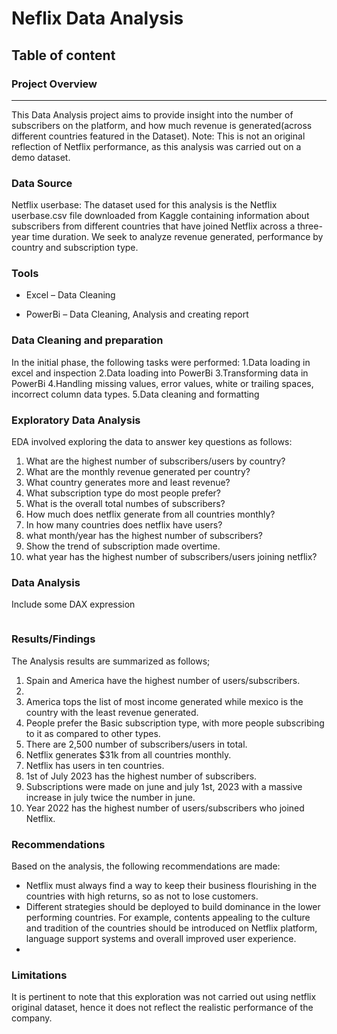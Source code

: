 # Neflix Data Analysis

## Table of content

### Project Overview
---

This Data Analysis project aims to provide insight into the number of subscribers on the platform, and how much revenue is generated(across different countries featured in the Dataset).
Note: This is not an original reflection of Netflix performance, as this analysis was carried out on a demo dataset.

### Data Source
Netflix userbase: The dataset used for this analysis is the Netflix userbase.csv file downloaded from Kaggle containing information about subscribers from different countries that have joined Netflix across a three-year time duration. We seek to analyze revenue generated, performance by country and subscription type.

### Tools

- Excel – Data Cleaning

- PowerBi – Data Cleaning, Analysis and creating report

### Data Cleaning and preparation

In the initial phase, the following tasks were performed:
1.Data loading in excel and inspection
2.Data loading into PowerBi
3.Transforming data in PowerBi
4.Handling missing values, error values, white or trailing spaces, incorrect column data types.
5.Data cleaning and formatting

### Exploratory Data Analysis

EDA involved exploring the data to answer key questions as follows:
1. What are the highest number of subscribers/users by country?
2. What are the monthly revenue generated per country?
3. What country generates more and least revenue?
4. What subscription type do most people prefer?
5. What is the overall total numbes of subscribers?
6. How much does netflix generate from all countries monthly?
7. In how many countries does netflix have users?
8. what month/year has the highest number of subscribers?
9. Show the trend of subscription made overtime.
10. what year has the highest number of subscribers/users joining netflix?

### Data Analysis

Include some DAX expression
```DAX Query
```


### Results/Findings

The Analysis results are summarized as follows;
1. Spain and America have the highest number of users/subscribers.
2. 
3. America tops the list of most income generated while mexico is the country with the least revenue generated.
4. People prefer the Basic subscription type, with more people subscribing to it as compared to other types.
5. There are 2,500 number of subscribers/users in total.
6. Netflix generates $31k from all countries monthly.
7. Netflix has users in ten countries.
8. 1st of July 2023 has the highest number of subscribers.
9. Subscriptions were made on june and july 1st, 2023 with a massive increase in july twice the number in june.
10. Year 2022 has the highest number of users/subscribers who joined Netflix.

### Recommendations
Based on the analysis, the following recommendations are made:
- Netflix must always find a way to keep their business flourishing in the countries with high returns, so as not to lose customers.
- Different strategies should be deployed to build dominance in the lower performing countries. For example, contents appealing to the culture and tradition of the countries should be introduced on Netflix platform, language support systems and overall improved user experience.
- 

### Limitations
It is pertinent to note that this exploration was not carried out using netflix original dataset, hence it does not reflect the realistic performance of the company.
